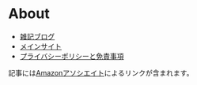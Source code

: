 # About

- [雑記ブログ](https://blog.hachian.com/)
- [メインサイト](https://hachian.com/)
- [プライバシーポリシーと免責事項](https://hachian.com/disclaimer/)

記事には[Amazonアソシエイト](https://affiliate.amazon.co.jp/help/node/topic/GHQNZAU6669EZS98)によるリンクが含まれます。
